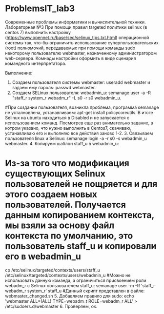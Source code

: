 # ProblemsIT_lab3
Современные проблемы информатики и вычислительной техники. Лабораторная №3
При помощи правил targeted политики selinux (в centos 7) выполнить настройку (https://www.opennet.ru/base/sec/selinux_tips.txt.html)
операционной системы так, что-бы  ограничить использование суперпользовательских (root) полномочий,
передаваемых при помощи команды sudo некоторому пользователю webmaster, назначенному администратором web-сервера.
Комнады настройки оформить в виде сценария командного интерпретатора.

Выполнение:
 1. Создаем пользователя системы webmaster: useradd webmaster и задаем ему пароль: passwd webmaster.
 2. Cоздаем SELinux пользователя: webadmin_u: semanage user -a -R "staff_r system_r webadm_r" -L s0 -r s0 webadmin_u.
	
#При создании пользователя, возникла проблема, программа semanage не усталновлена, устанавливаем: apt-get install policycoreutils. В итоге Selinux на ubuntu находиться в Disabled и не запускается с использованием команд. Посмотрев еще раз внимательно задание, в котром указано, что нужно выполнить в Centos7, скачиваю, устанавливаю его и выполняю все действия заново 1-2.
 3. Связываем пользователя linux и Selinux: semanage login -a -r s0 -s webadmin_u webmaster.
 4. Копируем шаблон staff_u в webadmin_u:
# Из-за того что модификация существующих Selinux пользователей не пощряется и для этого создаем новых пользователей. Получается данным копированием контекста, мы взяли за основу файл контекста по умолчанию, это пользователь staff_u и копировали его в webadmin_u 
 cp /etc/selinux/targeted/contexts/users/staff_u /etc/selinux/targeted/contexts/users/webadmin_u
#Можно не использовать данную команда, а ограничиться присвоением роли webadm_r c Selinux пользователем staff_u: semanage user -m -R 'staff_r webadm_r system_r' staff_u 
#Данный скрипт представлен в файле: webmaster_changed.sh
 5. Добавляем правило для sudo: echo 'webmaster ALL=(ALL) TYPE=webadm_t ROLE=webadm_r ALL' > /etc/sudoers.d/webmaster
 6. Проверяем, ок.

 

